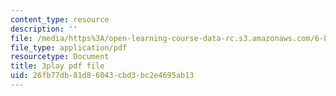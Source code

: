 ```yaml
---
content_type: resource
description: ''
file: /media/https%3A/open-learning-course-data-rc.s3.amazonaws.com/6-858-computer-systems-security-fall-2014/26fb77db81d86043cbd3bc2e4695ab13_WG5UbMrUiLU.pdf
file_type: application/pdf
resourcetype: Document
title: 3play pdf file
uid: 26fb77db-81d8-6043-cbd3-bc2e4695ab13
---
```

